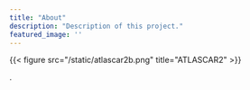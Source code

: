 ```yaml
---
title: "About"
description: "Description of this project."
featured_image: ''
---
```

{{< figure src="/static/atlascar2b.png" title="ATLASCAR2" >}}

.

